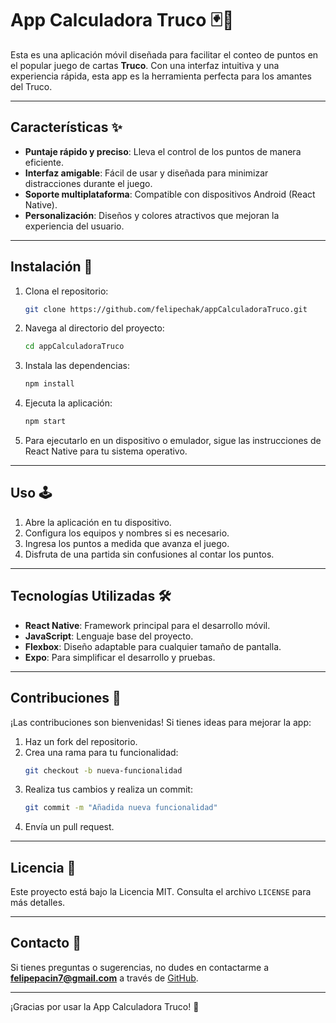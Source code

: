 
# App Calculadora Truco 🃏📱

Esta es una aplicación móvil diseñada para facilitar el conteo de puntos en el popular juego de cartas **Truco**. Con una interfaz intuitiva y una experiencia rápida, esta app es la herramienta perfecta para los amantes del Truco.

---

## Características ✨

- **Puntaje rápido y preciso**: Lleva el control de los puntos de manera eficiente.
- **Interfaz amigable**: Fácil de usar y diseñada para minimizar distracciones durante el juego.
- **Soporte multiplataforma**: Compatible con dispositivos Android (React Native).
- **Personalización**: Diseños y colores atractivos que mejoran la experiencia del usuario.

---

## Instalación 🚀

1. Clona el repositorio:
   ```bash
   git clone https://github.com/felipechak/appCalculadoraTruco.git
   ```
2. Navega al directorio del proyecto:
   ```bash
   cd appCalculadoraTruco
   ```
3. Instala las dependencias:
   ```bash
   npm install
   ```
4. Ejecuta la aplicación:
   ```bash
   npm start
   ```
5. Para ejecutarlo en un dispositivo o emulador, sigue las instrucciones de React Native para tu sistema operativo.

---

## Uso 🕹️

1. Abre la aplicación en tu dispositivo.
2. Configura los equipos y nombres si es necesario.
3. Ingresa los puntos a medida que avanza el juego.
4. Disfruta de una partida sin confusiones al contar los puntos.

---

## Tecnologías Utilizadas 🛠️

- **React Native**: Framework principal para el desarrollo móvil.
- **JavaScript**: Lenguaje base del proyecto.
- **Flexbox**: Diseño adaptable para cualquier tamaño de pantalla.
- **Expo**: Para simplificar el desarrollo y pruebas.

---

## Contribuciones 🤝

¡Las contribuciones son bienvenidas! Si tienes ideas para mejorar la app:

1. Haz un fork del repositorio.
2. Crea una rama para tu funcionalidad:
   ```bash
   git checkout -b nueva-funcionalidad
   ```
3. Realiza tus cambios y realiza un commit:
   ```bash
   git commit -m "Añadida nueva funcionalidad"
   ```
4. Envía un pull request.

---

## Licencia 📜

Este proyecto está bajo la Licencia MIT. Consulta el archivo `LICENSE` para más detalles.

---

## Contacto 📧

Si tienes preguntas o sugerencias, no dudes en contactarme a **felipepacin7@gmail.com** a través de [GitHub](https://github.com/felipechak).

---

¡Gracias por usar la App Calculadora Truco! 🎉
